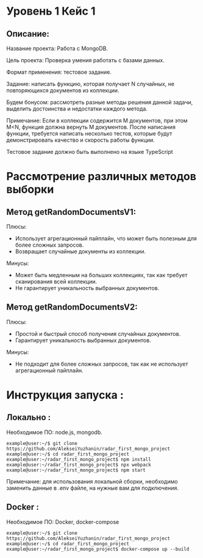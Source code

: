 # Уровень 1 Кейс 1
## Описание:
Название проекта: Работа с MongoDB.

Цель проекта: Проверка умения работать с базами данных.

Формат применения: тестовое задание.

Задание: написать функцию, которая получает N случайных, не повторяющихся документов из
коллекции.

Будем бонусом: рассмотреть разные методы решения данной задачи, выделить достоинства и
недостатки каждого метода.

Примечание:
Если в коллекции содержится M документов, при этом M<N, функция должна вернуть M документов.
После написания функции, требуется написать несколько тестов, которые будут демонстрировать
качество и скорость работы функции.

Тестовое задание должно быть выполнено на языке TypeScript

# Рассмотрение различных методов выборки
## Метод getRandomDocumentsV1:

Плюсы:
- Использует агрегационный пайплайн, что может быть полезным для более сложных запросов.
- Возвращает случайные документы из коллекции.

Минусы:
- Может быть медленным на больших коллекциях, так как требует сканирования всей коллекции.
- Не гарантирует уникальность выбранных документов.

## Метод getRandomDocumentsV2:

Плюсы:
- Простой и быстрый способ получения случайных документов.
- Гарантирует уникальность выбранных документов.

Минусы:
- Не подходит для более сложных запросов, так как не использует агрегационный пайплайн.


# Инструкция запуска :
## Локально :
Необходимое ПО: node.js, mongodb.
```console
example@user:~/$ git clone https://github.com/AlekseiYuzhanin/radar_first_mongo_project
example@user:~/$ cd radar_first_mongo_project
example@user:~/radar_first_mongo_project$ npm install
example@user:~/radar_first_mongo_project$ npx webpack
example@user:~/radar_first_mongo_project$ npm start
```
Примечание: для использования локальной сборки, необходимо заменить данные в .env файле, на нужные вам для подключения.
## Docker :
Необходимое ПО: Docker, docker-compose
```console
example@user:~/$ git clone https://github.com/AlekseiYuzhanin/radar_first_mongo_project
example@user:~/$ cd radar_first_mongo_project
example@user:~/radar_first_mongo_project$ docker-compose up --build
```
